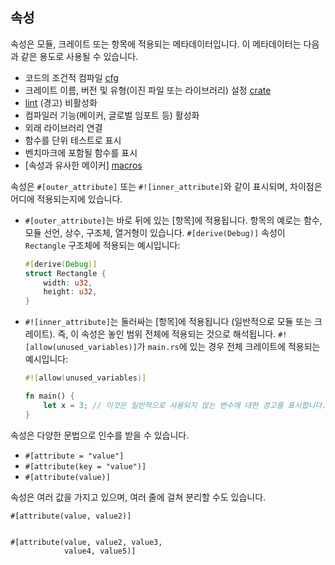 ## 속성

속성은 모듈, 크레이트 또는 항목에 적용되는 메타데이터입니다. 이 메타데이터는 다음과 같은 용도로 사용될 수 있습니다.

<!-- TODO: 이들을 각각의 예제로 연결하세요 -->

* 코드의 조건적 컴파일 [cfg]
* 크레이트 이름, 버전 및 유형(이진 파일 또는 라이브러리) 설정 [crate]
* [lint] (경고) 비활성화
* 컴파일러 기능(메이커, 글로벌 임포트 등) 활성화
* 외래 라이브러리 연결
* 함수를 단위 테스트로 표시
* 벤치마크에 포함될 함수를 표시
* [속성과 유사한 메이커] [macros]

속성은 `#[outer_attribute]` 또는 `#![inner_attribute]`와 같이 표시되며,
차이점은 어디에 적용되는지에 있습니다.

- `#[outer_attribute]`는 바로 뒤에 있는 [항목]에 적용됩니다. 항목의 예로는 함수, 모듈 선언, 상수, 구조체, 열거형이 있습니다. `#[derive(Debug)]` 속성이 `Rectangle` 구조체에 적용되는 예시입니다:
  ```rust
  #[derive(Debug)]
  struct Rectangle {
      width: u32,
      height: u32,
  }
  ```

- `#![inner_attribute]`는 둘러싸는 [항목]에 적용됩니다 (일반적으로 모듈 또는 크레이트). 즉, 이 속성은 놓인 범위 전체에 적용되는 것으로 해석됩니다. `#![allow(unused_variables)]`가 `main.rs`에 있는 경우 전체 크레이트에 적용되는 예시입니다:
  ```rust
  #![allow(unused_variables)]

  fn main() {
      let x = 3; // 이것은 일반적으로 사용되지 않는 변수에 대한 경고를 표시합니다.
  }
  ```

속성은 다양한 문법으로 인수를 받을 수 있습니다.

* `#[attribute = "value"]`
* `#[attribute(key = "value")]`
* `#[attribute(value)]`

속성은 여러 값을 가지고 있으며, 여러 줄에 걸쳐 분리할 수도 있습니다.

```rust,ignore
#[attribute(value, value2)]


#[attribute(value, value2, value3,
            value4, value5)]
```

[cfg]: attribute/cfg.md
[crate]: attribute/crate.md
[item]: https://doc.rust-lang.org/stable/reference/items.html
[lint]: https://en.wikipedia.org/wiki/Lint_%28software%29
[macros]: https://doc.rust-lang.org/book/ch19-06-macros.html#attribute-like-macros
